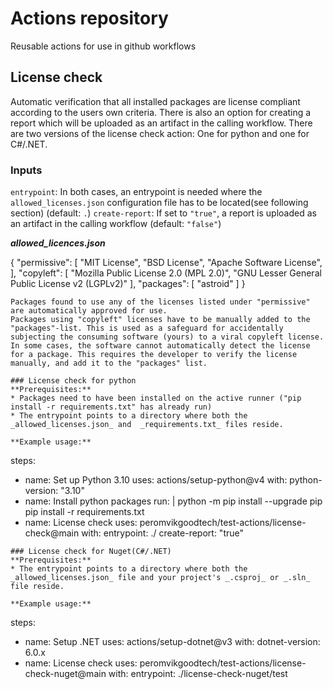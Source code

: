 
# Actions repository
Reusable actions for use in github workflows

## License check
Automatic verification that all installed packages are license compliant according to the users own criteria.
There is also an option for creating a report which will be uploaded as an artifact in the calling workflow.
There are two versions of the license check action: One for python and one for C#/.NET.

### Inputs
`entrypoint`: In both cases, an entrypoint is needed where the `allowed_licenses.json` configuration file has to be located(see following section) (default: `.`)
`create-report`: If set to `"true"`, a report is uploaded as an artifact in the calling workflow (default: `"false"`)

**_allowed_licences.json_**

{
    "permissive": [
        "MIT License",
	"BSD License",
	"Apache Software License",
    ],
    "copyleft": [
        "Mozilla Public License 2.0 (MPL 2.0)",
	"GNU Lesser General Public License v2 (LGPLv2)"
    ],
    "packages": [
    	"astroid"
    ]
}
```
Packages found to use any of the licenses listed under "permissive" are automatically approved for use.
Packages using "copyleft" licenses have to be manually added to the "packages"-list. This is used as a safeguard for accidentally subjecting the consuming software (yours) to a viral copyleft license.
In some cases, the software cannot automatically detect the license for a package. This requires the developer to verify the license manually, and add it to the "packages" list.

### License check for python
**Prerequisites:**
* Packages need to have been installed on the active runner ("pip install -r requirements.txt" has already run)
* The entrypoint points to a directory where both the _allowed_licenses.json_ and  _requirements.txt_ files reside.

**Example usage:** 
```
steps:
  - name: Set up Python 3.10
    uses: actions/setup-python@v4
    with:
      python-version: "3.10"
  - name: Install python packages
    run: |
      python -m pip install --upgrade pip
      pip install -r requirements.txt
  - name: License check
    uses: peromvikgoodtech/test-actions/license-check@main
    with:
      entrypoint: ./
      create-report: "true"
```
### License check for Nuget(C#/.NET)
**Prerequisites:**
* The entrypoint points to a directory where both the _allowed_licenses.json_ file and your project's _.csproj_ or _.sln_ file reside.

**Example usage:**
```
steps:
  - name: Setup .NET
    uses: actions/setup-dotnet@v3
    with:
      dotnet-version: 6.0.x
  - name: License check
    uses: peromvikgoodtech/test-actions/license-check-nuget@main
    with:
      entrypoint: ./license-check-nuget/test
```
